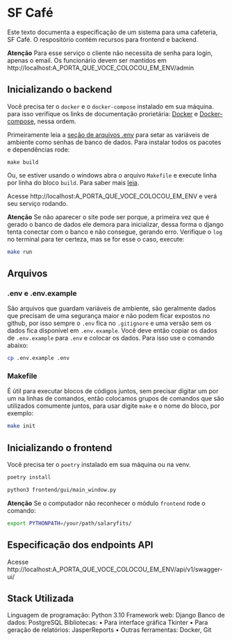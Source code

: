 # SF Café

Este texto documenta a especificação de um sistema para uma cafeteria, SF Café. O respositório contém recursos para frontend e backend.

**Atenção** Para esse serviço o cliente não necessita de senha para login, apenas o email. Os funcionário devem ser mantidos em
http://localhost:A_PORTA_QUE_VOCE_COLOCOU_EM_ENV/admin 


## Inicializando o backend

Você precisa ter o `docker` e o `docker-compose` instalado em sua máquina. para isso verifique os links de documentação prorietária: [Docker](https://docs.docker.com/engine/install/) e [Docker-compose](https://docs.docker.com/compose/install/), nessa ordem.

Primeiramente leia a [seção de arquivos .env](env) para setar as variáveis de ambiente como senhas de banco de dados. Para instalar todos os pacotes e dependências rode:

```
make build
```

Ou, se estiver usando o windows abra o arquivo `Makefile` e execute linha por linha do bloco `build`. Para saber mais [leia](makefile).

Acesse http://localhost:A_PORTA_QUE_VOCE_COLOCOU_EM_ENV e verá seu serviço rodando.

**Atenção** Se não aparecer o site pode ser porque, a primeira vez que é gerado o banco de dados ele demora para inicializar, dessa forma o django tenta conectar com o banco e não consegue, gerando erro. Verifique o `log` no terminal para ter certeza, mas se for esse o caso, execute:

```bash
make run
```

## Arquivos

<a id="env"></a>
### .env e .env.example

São arquivos que guardam variáveis de ambiente, são geralmente dados que precisam de uma segurança maior e não podem ficar expostos no github, por isso sempre o `.env` fica no `.gitignore` e uma versão sem os dados fica disponível em `.env.example`. Você deve então copiar os dados de `.env.example` para `.env` e colocar os dados. Para isso use o comando abaixo:

```bash
cp .env.example .env
```

<a id="makefile"></a>
### Makefile

É útil para executar blocos de códigos juntos, sem precisar digitar um por um na linhas de comandos, então colocamos grupos de comandos que são utilizados comumente juntos, para usar digite `make` e o nome do bloco, por exemplo:

```bash
make init
```


## Inicializando o frontend

Você precisa ter o `poetry` instalado em sua máquina ou na venv. 

```bash
poetry install
```

```bash
python3 frontend/gui/main_window.py
```

**Atenção** Se o computador não reconhecer o módulo `frontend` rode o comando:

```bash
export PYTHONPATH=/your/path/salaryfits/
```

## Especificação dos endpoints API

Acesse http://localhost:A_PORTA_QUE_VOCE_COLOCOU_EM_ENV/api/v1/swagger-ui/


## Stack Utilizada 

Linguagem de programação: Python 3.10
Framework web: Django
Banco de dados: PostgreSQL
Bibliotecas:
• Para interface gráfica Tkinter
• Para geração de relatórios: JasperReports
• Outras ferramentas: Docker, Git